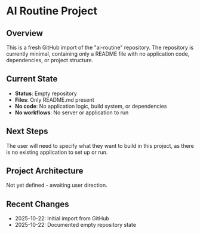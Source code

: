 # AI Routine Project

## Overview
This is a fresh GitHub import of the "ai-routine" repository. The repository is currently minimal, containing only a README file with no application code, dependencies, or project structure.

## Current State
- **Status**: Empty repository
- **Files**: Only README.md present
- **No code**: No application logic, build system, or dependencies
- **No workflows**: No server or application to run

## Next Steps
The user will need to specify what they want to build in this project, as there is no existing application to set up or run.

## Project Architecture
Not yet defined - awaiting user direction.

## Recent Changes
- 2025-10-22: Initial import from GitHub
- 2025-10-22: Documented empty repository state
